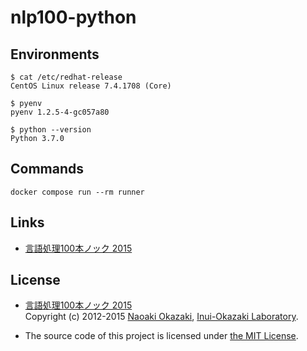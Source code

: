 # nlp100-python

## Environments

```
$ cat /etc/redhat-release
CentOS Linux release 7.4.1708 (Core)

$ pyenv
pyenv 1.2.5-4-gc057a80

$ python --version
Python 3.7.0
```

## Commands

```shell
docker compose run --rm runner
```

## Links

- [言語処理100本ノック 2015](http://www.cl.ecei.tohoku.ac.jp/nlp100/)

## License

- [言語処理100本ノック 2015](http://www.cl.ecei.tohoku.ac.jp/nlp100/)  
   Copyright (c) 2012-2015 [Naoaki Okazaki](http://www.chokkan.org/), [Inui-Okazaki Laboratory](http://www.cl.ecei.tohoku.ac.jp/).

- The source code of this project is licensed under [the MIT License](LICENSE).


